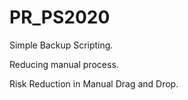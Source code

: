# PR_PS2020

Simple Backup Scripting.

Reducing manual process.

Risk Reduction in Manual Drag and Drop.
